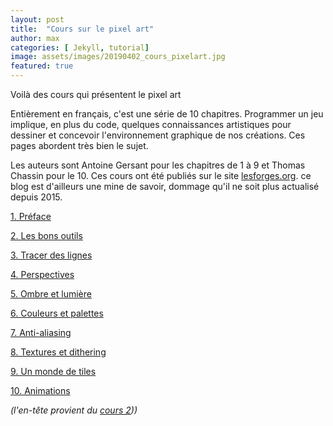 ```yaml
---
layout: post
title:  "Cours sur le pixel art"
author: max
categories: [ Jekyll, tutorial]
image: assets/images/20190402_cours_pixelart.jpg
featured: true
---
```


Voilà des cours qui présentent le pixel art

Entièrement en français, c'est une série de 10 chapitres. Programmer un jeu implique, en plus du code, quelques connaissances artistiques pour dessiner et concevoir l'environnement graphique de nos créations. Ces pages abordent très bien le sujet.

Les auteurs sont Antoine Gersant pour les chapitres de 1 à 9 et Thomas Chassin pour le 10. Ces cours ont été publiés sur le site  [lesforges.org](http://www.lesforges.org/article/ld25?scroll_to=article). ce blog est d'ailleurs une mine de savoir, dommage qu'il ne soit plus actualisé depuis 2015.

<a class="nav-link highlight" target="blank" href="http://www.lesforges.org/article/cours-pixel-art-preface?scroll_to=article">1. Préface</a>

<a class="nav-link highlight" target="blank" href="http://www.lesforges.org/article/cours-pixel-art-logiciels?scroll_to=article">2. Les bons outils</a>

<a class="nav-link highlight" target="blank" href="http://www.lesforges.org/article/cours-pixel-art-lignes?scroll_to=article">3. Tracer des lignes</a>

<a class="nav-link highlight" target="blank" href="http://www.lesforges.org/article/cours-pixel-art-perspective?scroll_to=article">4. Perspectives</a>

[5. Ombre et lumière](http://www.lesforges.org/article/cours-pixel-art-shading?scroll_to=article)

[6. Couleurs et palettes](http://www.lesforges.org/article/couleurs?scroll_to=article)

[7. Anti-aliasing](http://www.lesforges.org/article/cours-pixel-art-anti-aliasing?scroll_to=article)

[8. Textures et dithering](http://www.lesforges.org/article/cours-pixel-art-textures?scroll_to=article)

[9. Un monde de tiles](http://www.lesforges.org/article/cours-pixel-art-tiles?scroll_to=article)

[10. Animations](http://www.lesforges.org/article/pixel-art-chapitre-10-animation?scroll_to=article)

_(l'en-tête provient du_ [_cours 2_](http://www.lesforges.org/article/cours-pixel-art-logiciels?scroll_to=article)_))_
<!--stackedit_data:
eyJoaXN0b3J5IjpbMjExMjcyODYzOCwtODAzNjY5MDM2LC0yMD
YyOTE2NTgyLDExMjI4NTY0ODUsMTAyNjc5NzEyNl19
-->